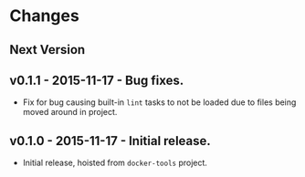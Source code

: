 # Changes

## Next Version

## v0.1.1 - 2015-11-17 - Bug fixes.

* Fix for bug causing built-in `lint` tasks to not be loaded due to files being moved around in project.


## v0.1.0 - 2015-11-17 - Initial release.

* Initial release, hoisted from `docker-tools` project.
